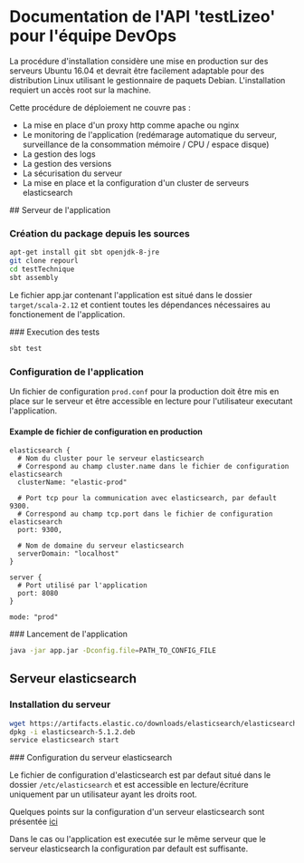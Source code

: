 # Documentation de l'API 'testLizeo' pour l'équipe DevOps

La procédure d'installation considère une mise en production sur des serveurs Ubuntu 16.04 et devrait être facilement adaptable pour des distribution Linux utilisant le gestionnaire de paquets Debian. L'installation requiert un accès root sur la machine.

Cette procédure de déploiement ne couvre pas :
 * La mise en place d'un proxy http comme apache ou nginx
 * Le monitoring de l'application (redémarage automatique du serveur, surveillance de la consommation mémoire / CPU / espace disque)
 * La gestion des logs
 * La gestion des versions
 * La sécurisation du serveur
 * La mise en place et la configuration d'un cluster de serveurs elasticsearch


## Serveur de l'application

### Création du package depuis les sources 

```bash
apt-get install git sbt openjdk-8-jre
git clone repourl
cd testTechnique
sbt assembly
```

Le fichier app.jar contenant l'application est situé dans le dossier ```target/scala-2.12``` et contient toutes les dépendances nécessaires au fonctionement de l'application.
 
### Execution des tests

```bash
sbt test
```
### Configuration de l'application

Un fichier de configuration ```prod.conf``` pour la production doit être mis en place sur le serveur et être accessible en lecture pour l'utilisateur executant l'application.

#### Example de fichier de configuration en production

```hocon
elasticsearch {
  # Nom du cluster pour le serveur elasticsearch
  # Correspond au champ cluster.name dans le fichier de configuration elasticsearch
  clusterName: "elastic-prod"
  
  # Port tcp pour la communication avec elasticsearch, par default 9300.
  # Correspond au champ tcp.port dans le fichier de configuration elasticsearch
  port: 9300,
  
  # Nom de domaine du serveur elasticsearch 
  serverDomain: "localhost"
}

server {
  # Port utilisé par l'application
  port: 8080
}

mode: "prod"
```

### Lancement de l'application

```bash
java -jar app.jar -Dconfig.file=PATH_TO_CONFIG_FILE
```


## Serveur elasticsearch

### Installation du serveur

```bash
wget https://artifacts.elastic.co/downloads/elasticsearch/elasticsearch-5.1.2.deb
dpkg -i elasticsearch-5.1.2.deb
service elasticsearch start
```

### Configuration du serveur elasticsearch

Le fichier de configuration d'elasticsearch est par defaut situé dans le dossier ```/etc/elasticsearch``` et est accessible en lecture/écriture uniquement par un utilisateur ayant les droits root.

Quelques points sur la configuration d'un serveur elasticsearch sont présentée [ici](https://www.elastic.co/guide/en/elasticsearch/reference/5.1/settings.html)

Dans le cas ou l'application est executée sur le même serveur que le serveur elasticsearch la configuration par default est suffisante.


